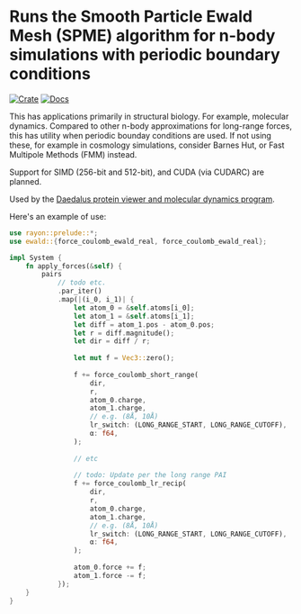 # Runs the Smooth Particle Ewald Mesh (SPME) algorithm for n-body simulations with periodic boundary conditions

[![Crate](https://img.shields.io/crates/v/ewald.svg)](https://crates.io/crates/ewald)
[![Docs](https://docs.rs/ewald/badge.svg)](https://docs.rs/ewald)

[//]: # ([![DOI]&#40;https://zenodo.org/badge/DOI/10.5281/zenodo.15616833.svg&#41;]&#40;https://doi.org/10.5281/zenodo.15616833&#41;)

This has applications primarily in structural biology. For example, molecular dynamics. Compared to other
n-body approximations for long-range forces, this has utility when periodic bounday conditions are used.
If not using these, for example in cosmology simulations, consider Barnes Hut, or Fast Multipole Methods (FMM)
instead.

Support for SIMD (256-bit and 512-bit), and CUDA (via CUDARC) are planned.

Used by the [Daedalus protein viewer and molecular dynamics program](https://github.com/david-oconnor/daedalus).

Here's an example of use:

```rust
use rayon::prelude::*;
use ewald::{force_coulomb_ewald_real, force_coulomb_ewald_real};

impl System {
    fn apply_forces(&self) {
        pairs
            // todo etc.
            .par_iter()
            .map(|(i_0, i_1)| {
                let atom_0 = &self.atoms[i_0];
                let atom_1 = &self.atoms[i_1];
                let diff = atom_1.pos - atom_0.pos;
                let r = diff.magnitude();
                let dir = diff / r;
    
                let mut f = Vec3::zero();
    
                f += force_coulomb_short_range(
                    dir,
                    r,
                    atom_0.charge,
                    atom_1.charge,
                    // e.g. (8Å, 10Å)
                    lr_switch: (LONG_RANGE_START, LONG_RANGE_CUTOFF),
                    α: f64,
                );
    
                // etc
    
                // todo: Update per the long range PAI
                f += force_coulomb_lr_recip(
                    dir,
                    r,
                    atom_0.charge,
                    atom_1.charge,
                    // e.g. (8Å, 10Å)
                    lr_switch: (LONG_RANGE_START, LONG_RANGE_CUTOFF),
                    α: f64,
                );
    
                atom_0.force += f;
                atom_1.force -= f;
            });
    }
}
```